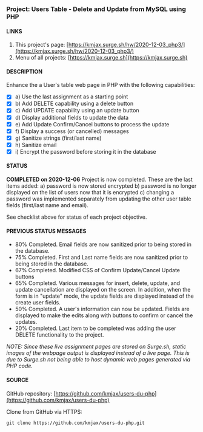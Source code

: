 ### Project: Users Table - Delete and Update from MySQL using PHP

#### LINKS

1. This project's page: [https://kmjax.surge.sh/hw/2020-12-03_php3/](https://kmjax.surge.sh/hw/2020-12-03_php3/)
1. Menu of all projects: [https://kmjax.surge.sh](https://kmjax.surge.sh)

#### DESCRIPTION

Enhance the a User's table web page in PHP with the following capabilities:

- [x] a) Use the last assignment as a starting point
- [x] b) Add DELETE capability using a delete button
- [x] c) Add UPDATE capability using an update button
- [x] d) Display additional fields to update the data
- [x] e) Add Update Confirm/Cancel buttons to process the update
- [x] f) Display a success (or cancelled) messages
- [x] g) Sanitize strings (first/last name)
- [x] h) Sanitize email
- [x] i) Encrypt the password before storing it in the database

#### STATUS

**COMPLETED on 2020-12-06** Project is now completed. These are the last items added: a) password is now stored encrypted b) password is no longer displayed on the list of users now that it is encrypted c) changing a password was implemented separately from updating the other user table fields (first/last name and email).

See checklist above for status of each project objective. 


#### PREVIOUS STATUS MESSAGES

- 80% Completed. Email fields are now sanitized prior to being stored in the database.
- 75% Completed. First and Last name fields are now sanitized prior to being stored in the database.
- 67% Completed. Modified CSS of Confirm Update/Cancel Update buttons
- 65% Completed. Various messages for insert, delete, update, and update cancellation are displayed on the screen. In addition, when the form is in "update" mode, the update fields are displayed instead of the create user fields.
- 50% Completed. A user's information can now be updated. Fields are displayed to make the edits along with buttons to confirm or cancel the updates. 
- 20% Completed. Last item to be completed was adding the user DELETE functionality to the project.

_NOTE: Since these live assignment pages are stored on Surge.sh, static images of the webpage output is displayed instead of a live page. This is due to Surge.sh not being able to host dynamic web pages generated via PHP code._

#### SOURCE

GitHub repository: [https://github.com/kmjax/users-du-php](https://github.com/kmjax/users-du-php)

Clone from GitHub via HTTPS:

`git clone https://github.com/kmjax/users-du-php.git`
